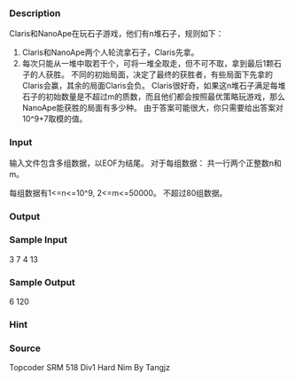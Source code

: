 
### Description


Claris和NanoApe在玩石子游戏，他们有n堆石子，规则如下：
1. Claris和NanoApe两个人轮流拿石子，Claris先拿。
2. 每次只能从一堆中取若干个，可将一堆全取走，但不可不取，拿到最后1颗石子的人获胜。
不同的初始局面，决定了最终的获胜者，有些局面下先拿的Claris会赢，其余的局面Claris会负。
Claris很好奇，如果这n堆石子满足每堆石子的初始数量是不超过m的质数，而且他们都会按照最优策略玩游戏，那么NanoApe能获胜的局面有多少种。
由于答案可能很大，你只需要给出答案对10^9+7取模的值。



### Input
输入文件包含多组数据，以EOF为结尾。
对于每组数据：
共一行两个正整数n和m。

每组数据有1<=n<=10^9, 2<=m<=50000。
不超过80组数据。



### Output



### Sample Input
3 7
4 13
### Sample Output
6
120
### Hint

### Source
Topcoder SRM 518 Div1 Hard Nim By Tangjz